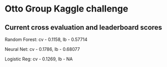 # Otto Group Kaggle challenge

## Current cross evaluation and leaderboard scores

Random Forest: cv - 0.1158, lb - 0.57714

Neural Net: cv - 0.1786, lb - 0.68077

Logistic Reg: cv - 0.1269, lb - NA